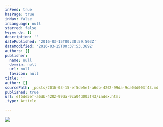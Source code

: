```yaml
---
inFeed: true
hasPage: true
inNav: false
inLanguage: null
starred: false
keywords: []
description: ''
datePublished: '2016-03-15T00:38:59.503Z'
dateModified: '2016-03-15T00:37:53.369Z'
authors: []
publisher:
  name: null
  domain: null
  url: null
  favicon: null
title: ''
author: []
sourcePath: _posts/2016-03-15-ef5de5ef-a6db-4202-99da-9ca04d003f43.md
published: true
url: ef5de5ef-a6db-4202-99da-9ca04d003f43/index.html
_type: Article

---
```

![](https://the-grid-user-content.s3-us-west-2.amazonaws.com/30e19531-6f63-48dd-9ed3-a8c7b88aff15.jpg)